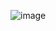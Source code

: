 ![image](https://user-images.githubusercontent.com/83904144/118403765-9cec6180-b678-11eb-97d6-433eb62b4644.png)


